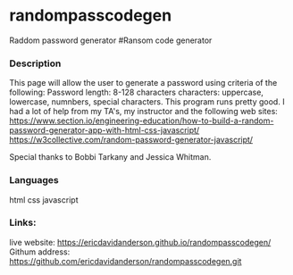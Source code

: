 # randompasscodegen
Raddom password generator
#Ransom code generator

### Description

This page will allow the user to generate a password using criteria of the following:
Password length:  8-128 characters
characters:  uppercase, lowercase, numnbers, special characters.
This program runs pretty good.  I had a lot of help from my TA's, my instructor and the following web sites:
   https://www.section.io/engineering-education/how-to-build-a-random-password-generator-app-with-html-css-javascript/
https://w3collective.com/random-password-generator-javascript/

Special thanks to Bobbi Tarkany and Jessica Whitman. 


### Languages
html
css
javascript

### Links:
live website: https://ericdavidanderson.github.io/randompasscodegen/
Githum address:  https://github.com/ericdavidanderson/randompasscodegen.git

